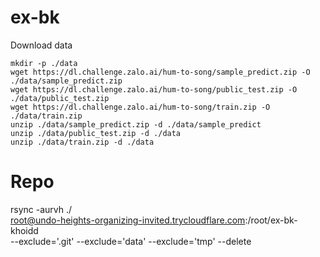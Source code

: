 # ex-bk

Download data

```
mkdir -p ./data
wget https://dl.challenge.zalo.ai/hum-to-song/sample_predict.zip -O ./data/sample_predict.zip
wget https://dl.challenge.zalo.ai/hum-to-song/public_test.zip -O ./data/public_test.zip
wget https://dl.challenge.zalo.ai/hum-to-song/train.zip -O ./data/train.zip
unzip ./data/sample_predict.zip -d ./data/sample_predict
unzip ./data/public_test.zip -d ./data
unzip ./data/train.zip -d ./data
```

# Repo

rsync -aurvh ./ \
        root@undo-heights-organizing-invited.trycloudflare.com:/root/ex-bk-khoidd \
        --exclude='.git' --exclude='data' --exclude='tmp' --delete
